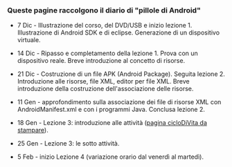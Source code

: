 ### Queste pagine raccolgono il diario di "pillole di Android"

* 7 Dic - Illustrazione del corso, del DVD/USB e inizio lezione 1.
Illustrazione di Android SDK e di eclipse. Generazione di un
dispositivo virtuale.

* 14 Dic - Ripasso e completamento della lezione 1. Prova con
un dispositivo reale. Breve introduzione al concetto di risorse.

* 21 Dic - Costruzione di un file APK (Android Package). Seguita
lezione 2.  Introduzione alle risorse, file XML, editor per file XML.
Breve introduzione della costruzione dell'associazione delle risorse.

* 11 Gen - approfondimento sulla associazione dei file di risorse XML
con AndroidManifest.xml e con i programmi Java. Conclusa lezione 2.

* 18 Gen - Lezione 3: introduzione alle attività ([pagina cicloDiVita da stampare](http://i.stack.imgur.com/1byIg.png)).

* 25 Gen - Lezione 3: le sotto attività.

* 5 Feb - inizio Lezione 4 (variazione orario dal venerdì al martedì).


